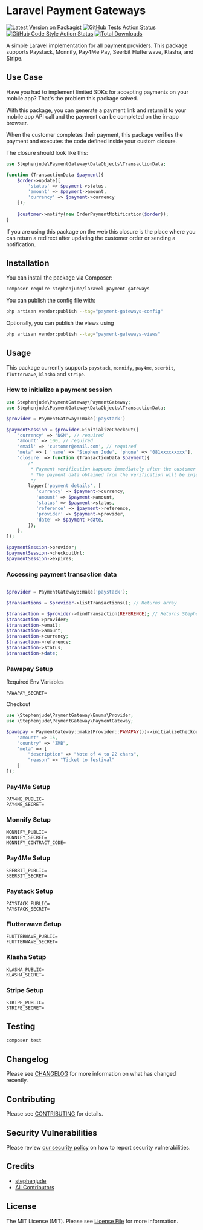 # Laravel Payment Gateways

[![Latest Version on Packagist](https://img.shields.io/packagist/v/stephenjude/laravel-payment-gateways.svg?style=flat-square)](https://packagist.org/packages/stephenjude/laravel-payment-gateways)
[![GitHub Tests Action Status](https://img.shields.io/github/workflow/status/stephenjude/laravel-payment-gateways/run-tests?label=tests)](https://github.com/stephenjude/laravel-payment-gateways/actions?query=workflow%3Arun-tests+branch%3Amain)
[![GitHub Code Style Action Status](https://img.shields.io/github/workflow/status/stephenjude/laravel-payment-gateways/Check%20&%20fix%20styling?label=code%20style)](https://github.com/stephenjude/laravel-payment-gateways/actions?query=workflow%3A"Check+%26+fix+styling"+branch%3Amain)
[![Total Downloads](https://img.shields.io/packagist/dt/stephenjude/laravel-payment-gateways.svg?style=flat-square)](https://packagist.org/packages/stephenjude/laravel-payment-gateways)

A simple Laravel implementation for all payment providers. This package supports 
Paystack, Monnify, Pay4Me Pay, Seerbit Flutterwave, Klasha, and Stripe.

## Use Case
Have you had to implement limited SDKs for accepting payments on your mobile app? 
That's the problem this package solved.

With this package, you can generate a payment link and 
return it to your mobile app API call and the payment can be completed on the in-app browser.

When the customer completes their payment, this package verifies the payment and executes the code defined inside your 
custom closure. 

The closure should look like this:

```php
use Stephenjude\PaymentGateway\DataObjects\TransactionData;

function (TransactionData $payment){
    $order->update([
        'status' => $payment->status, 
        'amount' => $payment->amount, 
        'currency' => $payment->currency
    ]);
    
    $customer->notify(new OrderPaymentNotification($order));
}
```

If you are using this package on the web this closure is the place where you can return a redirect after updating the customer order or sending a notification.

## Installation

You can install the package via Composer:

```bash
composer require stephenjude/laravel-payment-gateways
```

You can publish the config file with:

```bash
php artisan vendor:publish --tag="payment-gateways-config"
```

Optionally, you can publish the views using

```bash
php artisan vendor:publish --tag="payment-gateways-views"
```

## Usage
This package currently supports `paystack`, `monnify`, `pay4me`, `seerbit`, `flutterwave`, `klasha` and `stripe`.

### How to initialize a payment session

```php
use Stephenjude\PaymentGateway\PaymentGateway;
use Stephenjude\PaymentGateway\DataObjects\TransactionData;

$provider = PaymentGateway::make('paystack')

$paymentSession = $provider->initializeCheckout([
    'currency' => 'NGN', // required
    'amount' => 100, // required
    'email' => 'customer@email.com', // required
    'meta' => [ 'name' => 'Stephen Jude', 'phone' => '081xxxxxxxxx'],
    'closure' => function (TransactionData $payment){
        /* 
         * Payment verification happens immediately after the customer makes payment. 
         * The payment data obtained from the verification will be injected into this closure.
         */
        logger('payment details', [
           'currency' => $payment->currency, 
           'amount' => $payment->amount, 
           'status' => $payment->status,
           'reference' => $payment->reference,   
           'provider' => $payment->provider,   
           'date' => $payment->date,                   
        ]);
    },
]);

$paymentSession->provider;
$paymentSession->checkoutUrl;
$paymentSession->expires;
```
### Accessing payment transaction data
```php

$provider = PaymentGateway::make('paystack'); 

$transactions = $provider->listTransactions(); // Returns array

$transaction = $provider->findTransaction(REFERENCE); // Returns Stephenjude\PaymentGateway\DataObjects\TransactionData 
$transaction->provider;
$transaction->email;
$transaction->amount;
$transaction->currency;
$transaction->reference;
$transaction->status;
$transaction->date;
```

### Pawapay Setup

Required Env Variables

```
PAWAPAY_SECRET=
```
Checkout

```php 
use \Stephenjude\PaymentGateway\Enums\Provider;
use \Stephenjude\PaymentGateway\PaymentGateway;

$pawapay = PaymentGateway::make(Provider::PAWAPAY())->initializeCheckout([
    "amount" => 15,
    "country" => "ZMB",
    'meta' => [
        "description" => "Note of 4 to 22 chars",
        "reason" => "Ticket to festival"
    ]
]);
```

### Pay4Me Setup
```
PAY4ME_PUBLIC=
PAY4ME_SECRET=
```

### Monnify Setup
```
MONNIFY_PUBLIC=
MONNIFY_SECRET=
MONNIFY_CONTRACT_CODE=
```

### Pay4Me Setup
```
SEERBIT_PUBLIC=
SEERBIT_SECRET=
```

### Paystack Setup
```
PAYSTACK_PUBLIC=
PAYSTACK_SECRET=
```
### Flutterwave Setup
```
FLUTTERWAVE_PUBLIC=
FLUTTERWAVE_SECRET=
```

### Klasha Setup
```
KLASHA_PUBLIC=
KLASHA_SECRET=
```

### Stripe Setup
```
STRIPE_PUBLIC=
STRIPE_SECRET=
```
## Testing

```bash
composer test
```

## Changelog

Please see [CHANGELOG](CHANGELOG.md) for more information on what has changed recently.

## Contributing

Please see [CONTRIBUTING](https://github.com/spatie/.github/blob/main/CONTRIBUTING.md) for details.

## Security Vulnerabilities

Please review [our security policy](../../security/policy) on how to report security vulnerabilities.

## Credits

- [stephenjude](https://github.com/stephenjude)
- [All Contributors](../../contributors)

## License

The MIT License (MIT). Please see [License File](LICENSE.md) for more information.
